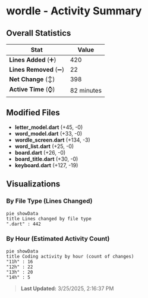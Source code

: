 # wordle - Activity Summary 

## Overall Statistics

| Stat                   | Value                                                             |
| ---------------------- | ----------------------------------------------------------------- |
| **Lines Added** (➕)   | 420                                          |
| **Lines Removed** (➖) | 22                                        |
| **Net Change** (↕)    | 398                |
| **Active Time** (⌚)   | 82 minutes |


## Modified Files
- **letter_model.dart** (+45, -0)
- **word_model.dart** (+33, -0)
- **wordle_screen.dart** (+134, -3)
- **word_list.dart** (+25, -0)
- **board.dart** (+26, -0)
- **board_title.dart** (+30, -0)
- **keyboard.dart** (+127, -19)

## Visualizations

### By File Type (Lines Changed)

```mermaid
pie showData
title Lines changed by file type
".dart" : 442
```

### By Hour (Estimated Activity Count)

```mermaid
pie showData
title Coding activity by hour (count of changes)
"11h" : 16
"12h" : 22
"13h" : 20
"14h" : 5
```


> **Last Updated:** 3/25/2025, 2:16:37 PM